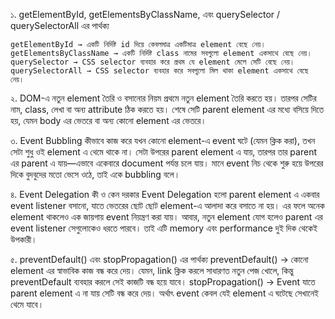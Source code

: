 ১. getElementById, getElementsByClassName, এবং querySelector / querySelectorAll এর পার্থক্য

    getElementById → একটি নির্দিষ্ট id দিয়ে কেবলমাত্র একটিমাত্র element বেছে নেয়।
    getElementsByClassName → একটি নির্দিষ্ট class নামের সবগুলো element একসাথে বেছে নেয়।
    querySelector → CSS selector ব্যবহার করে প্রথম যে element মেলে সেটি বেছে নেয়।
    querySelectorAll → CSS selector ব্যবহার করে সবগুলো মিল থাকা element একসাথে বেছে নেয়।

২. DOM-এ নতুন element তৈরি ও বসানোর নিয়ম
    প্রথমে নতুন element তৈরি করতে হয়।
    তারপর সেটির নাম, class, লেখা বা অন্য attribute ঠিক করতে হয়।
    শেষে সেটি parent element এর মধ্যে বসিয়ে দিতে হয়, যেমন body এর ভেতরে বা অন্য কোনো element এর ভেতরে।

      
৩. Event Bubbling কীভাবে কাজ করে
   যখন কোনো element-এ event ঘটে (যেমন ক্লিক করা), তখন সেটা শুধু ওই element এ থেমে থাকে না।
   সেটা উপরের parent element এ যায়, তারপর তার parent এর parent এ যায়—এভাবে একেবারে document পর্যন্ত চলে যায়।
   মানে event নিচ থেকে শুরু হয়ে উপরের দিকে বুদবুদের মতো ভেসে ওঠে, তাই একে bubbling বলে।

৪. Event Delegation কী ও কেন দরকার
   Event Delegation হলো parent element এ একবার event listener বসানো, যাতে ভেতরের ছোট ছোট element-এ আলাদা করে বসাতে না হয়।
   এর ফলে অনেক element থাকলেও এক জায়গায় event নিয়ন্ত্রণ করা যায়।
   আবার, নতুন element যোগ হলেও parent এর event listener সেগুলোকেও ধরতে পারবে।
   তাই এটি memory এবং performance দুই দিক থেকেই উপকারী।

৫. preventDefault() এবং stopPropagation() এর পার্থক্য
   preventDefault() → কোনো element এর স্বাভাবিক কাজ বন্ধ করে দেয়। যেমন, link ক্লিক করলে সাধারণত নতুন পেজ খোলে, কিন্তু preventDefault ব্যবহার করলে সেই কাজটি বন্ধ হয়ে যাবে।
   stopPropagation() → Event যাতে parent element এ না যায় সেটি বন্ধ করে দেয়। অর্থাৎ event কেবল যেই element এ ঘটেছে সেখানেই থেমে যাবে।